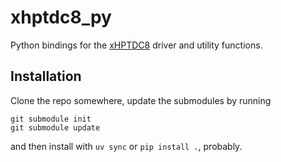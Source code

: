 # xhptdc8_py
Python bindings for the [xHPTDC8](https://www.cronologic.de/product/xhptdc8-pcie) driver and utility functions.

## Installation
Clone the repo somewhere, update the submodules by running
```
git submodule init
git submodule update
```
and then install with  ```uv sync``` or ```pip install .```, probably.
